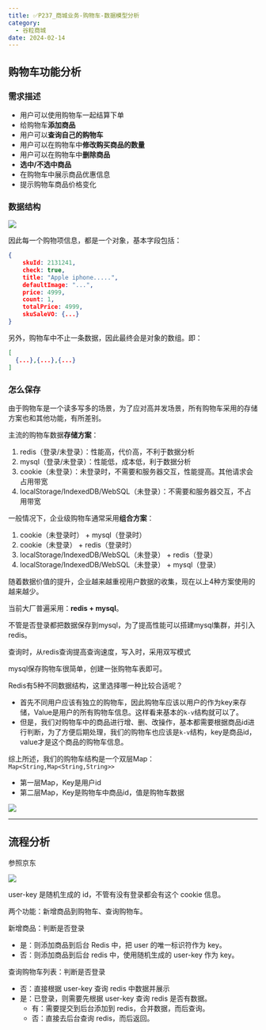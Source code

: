```yaml
---
title: ✅P237_商城业务-购物车-数据模型分析
category:
  - 谷粒商城
date: 2024-02-14
---
```


<!-- more -->

## 购物车功能分析

### 需求描述

- 用户可以使用购物车一起结算下单
- 给购物车**添加商品**
- 用户可以**查询自己的购物车**
- 用户可以在购物车中**修改购买商品的数量**
- 用户可以在购物车中**删除商品**
- **选中/不选中商品**
- 在购物车中展示商品优惠信息
- 提示购物车商品价格变化

### 数据结构

![](https://cfmall-hello.oss-cn-beijing.aliyuncs.com/images/202304/202304201716432.png#id=iWQIa&originHeight=442&originWidth=1125&originalType=binary&ratio=1&rotation=0&showTitle=false&status=done&style=none&title=)

因此每一个购物项信息，都是一个对象，基本字段包括：

```json
{
	skuId: 2131241, 
	check: true, 
	title: "Apple iphone.....", 
	defaultImage: "...", 
	price: 4999, 
	count: 1, 
	totalPrice: 4999, 
	skuSaleVO: {...}
}
```

另外，购物车中不止一条数据，因此最终会是对象的数组。即：

```json
[
  {...},{...},{...}
]
```

### 怎么保存

由于购物车是一个读多写多的场景，为了应对高并发场景，所有购物车采用的存储方案也和其他功能，有所差别。

主流的购物车数据**存储方案**：

1. redis（登录/未登录）：性能高，代价高，不利于数据分析
2. mysql（登录/未登录）：性能低，成本低，利于数据分析
3. cookie（未登录）：未登录时，不需要和服务器交互，性能提高。其他请求会占用带宽
4. localStorage/IndexedDB/WebSQL（未登录）：不需要和服务器交互，不占用带宽

一般情况下，企业级购物车通常采用**组合方案**：

1. cookie（未登录时） + mysql（登录时）
2. cookie（未登录） + redis（登录时）
3. localStorage/IndexedDB/WebSQL（未登录） + redis（登录）
4. localStorage/IndexedDB/WebSQL（未登录） + mysql（登录）

随着数据价值的提升，企业越来越重视用户数据的收集，现在以上4种方案使用的越来越少。

当前大厂普遍采用：**redis + mysql**。

不管是否登录都把数据保存到mysql，为了提高性能可以搭建mysql集群，并引入redis。

查询时，从redis查询提高查询速度，写入时，采用双写模式

mysql保存购物车很简单，创建一张购物车表即可。

Redis有5种不同数据结构，这里选择哪一种比较合适呢？

- 首先不同用户应该有独立的购物车，因此购物车应该以用户的作为key来存储，Value是用户的所有购物车信息。这样看来基本的`k-v`结构就可以了。
- 但是，我们对购物车中的商品进行增、删、改操作，基本都需要根据商品id进行判断，为了方便后期处理，我们的购物车也应该是`k-v`结构，key是商品id，value才是这个商品的购物车信息。

综上所述，我们的购物车结构是一个双层Map：`Map<String,Map<String,String>>`

- 第一层Map，Key是用户id
- 第二层Map，Key是购物车中商品id，值是购物车数据

![](https://cfmall-hello.oss-cn-beijing.aliyuncs.com/images/202304/202304201933881.png#id=agOPQ&originHeight=702&originWidth=1275&originalType=binary&ratio=1&rotation=0&showTitle=false&status=done&style=none&title=)

---

## 流程分析

参照京东

![](https://cfmall-hello.oss-cn-beijing.aliyuncs.com/images/202304/202304201723901.png#id=NSWhK&originHeight=299&originWidth=968&originalType=binary&ratio=1&rotation=0&showTitle=false&status=done&style=none&title=)

user-key 是随机生成的 id，不管有没有登录都会有这个 cookie 信息。

两个功能：新增商品到购物车、查询购物车。

新增商品：判断是否登录

- 是：则添加商品到后台 Redis 中，把 user 的唯一标识符作为 key。
- 否：则添加商品到后台 redis 中，使用随机生成的 user-key 作为 key。

查询购物车列表：判断是否登录

- 否：直接根据 user-key 查询 redis 中数据并展示
- 是：已登录，则需要先根据 user-key 查询 redis 是否有数据。 
   - 有：需要提交到后台添加到 redis，合并数据，而后查询。
   - 否：直接去后台查询 redis，而后返回。
